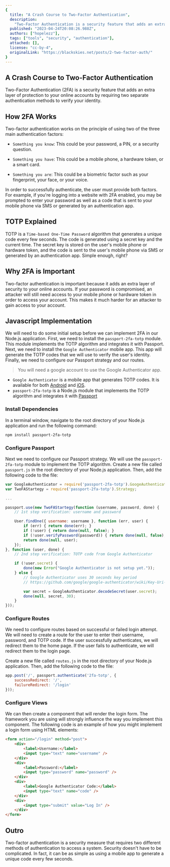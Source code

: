 ```yaml
---
{
  title: "A Crash Course to Two-Factor Authentication",
  description: 
    "Two-Factor Authentication is a security feature that adds an extra layer of protection to your online accounts.",
  published: "2023-04-24T20:08:26.988Z",
  authors: ["hopelezz"],
  tags: ["tools", "security", "authentication"],
  attached: [],
  license: "cc-by-4",
  originalLink: "https://blackskies.net/posts/2-two-factor-auth/"
}
---
```


## A Crash Course to Two-Factor Authentication

Two-Factor Authentication (2FA) is a security feature that adds an extra layer of protection to your online accounts by requiring two separate authentication methods to verify your identity.

## How 2FA Works

 Two-factor authentication works on the principle of using two of the three main authentication factors: 

 - `Something you know`: This could be your password, a PIN, or a security question.

 - `Something you have`: This could be a mobile phone, a hardware token, or a smart card.

 - `Something you are`: This could be a biometric factor such as your fingerprint, your face, or your voice.

In order to successfully authenticate, the user must provide both factors. For example, if you're logging into a website with 2FA enabled, you may be prompted to enter your password as well as a code that is sent to your mobile phone via SMS or generated by an authentication app.

## TOTP Explained

TOTP is a `Time-based One-Time Password` algorithm that generates a unique code every few seconds. The code is generated using a secret key and the current time. The secret key is stored on the user's mobile phone or hardware token, and the code is sent to the user's mobile phone via SMS or generated by an authentication app. Simple enough, right?

## Why 2FA is Important

Two-factor authentication is important because it adds an extra layer of security to your online accounts. If your password is compromised, an attacker will still need access to your mobile phone or hardware token in order to access your account. This makes it much harder for an attacker to gain access to your account.

## Javascript Implementation

We will need to do some initial setup before we can implement 2FA in our Node.js application. First, we need to install the `passport-2fa-totp` module. This module implements the TOTP algorithm and integrates it with Passport. Next, we need to install the `Google Authenticator` mobile app. This app will generate the TOTP codes that we will use to verify the user's identity. Finally, we need to configure our Passport strategy and our routes. 

> You will need a google account to use the Google Authenticator app.

- `Google Authenticator` is a mobile app that generates TOTP codes. It is available for both [Android](https://play.google.com/store/apps/details?id=com.google.android.apps.authenticator2) and [iOS](https://itunes.apple.com/us/app/google-authenticator/id388497605?mt=8).
- `passport-2fa-totp` is a Node.js module that implements the TOTP algorithm and integrates it with [Passport](https://www.npmjs.com/package/passport-2fa-totp)

### Install Dependencies

In a terminal window, navigate to the root directory of your Node.js application and run the following command:

```bash
npm install passport-2fa-totp
```

### Configure Passport

Next we need to configure our Passport strategy. We will use the `passport-2fa-totp` module to implement the TOTP algorithm. Create a new file called `passport.js` in the root directory of your Node.js application. Then, add the following code to the file:

```js
var GoogleAuthenticator = require('passport-2fa-totp').GoogeAuthenticator;
var TwoFAStartegy = require('passport-2fa-totp').Strategy;

...

passport.use(new TwoFAStartegy(function (username, password, done) {
    // 1st step verification: username and password

    User.findOne({ username: username }, function (err, user) {
        if (err) { return done(err); }
        if (!user) { return done(null, false); }
        if (!user.verifyPassword(password)) { return done(null, false); }
        return done(null, user);
    });
}, function (user, done) {
    // 2nd step verification: TOTP code from Google Authenticator

    if (!user.secret) {
        done(new Error("Google Authenticator is not setup yet."));
    } else {
        // Google Authenticator uses 30 seconds key period
        // https://github.com/google/google-authenticator/wiki/Key-Uri-Format

        var secret = GoogleAuthenticator.decodeSecret(user.secret);
        done(null, secret, 30);
    }
}));
```

### Configure Routes

We need to configure routes based on successful or failed login attempt. We will need to create a route for the user to enter their username, password, and TOTP code. If the user successfully authenticates, we will redirect them to the home page. If the user fails to authenticate, we will redirect them to the login page. 

Create a new file called `routes.js` in the root directory of your Node.js application. Then, add the following code to the file:

```js
app.post('/', passport.authenticate('2fa-totp', {
    successRedirect: '/',
    failureRedirect: '/login'
}));
```

### Configure Views

We can then create a component that will render the login form. The framework you are using will strongly influence the way you implement this component. The following code is an example of how you might implement a login form using HTML elements:

```html
<form action="/login" method="post">
    <div>
        <label>Username:</label>
        <input type="text" name="username" />
    </div>
    <div>
        <label>Password:</label>
        <input type="password" name="password" />
    </div>
    <div>
        <label>Google Authenticator Code:</label>
        <input type="text" name="code" />
    </div>
    <div>
        <input type="submit" value="Log In" />
    </div>
</form>
```

## Outro

Two-factor authentication is a security measure that requires two different methods of authentication to access a system. Security doesn't have to be complicated. In fact, it can be as simple as using a mobile app to generate a unique code every few seconds. 

